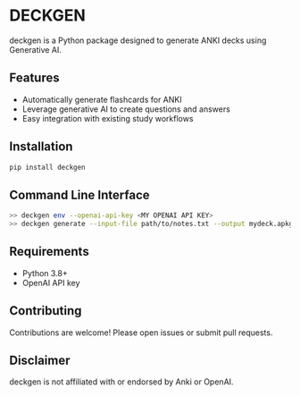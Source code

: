 # DECKGEN

deckgen is a Python package designed to generate ANKI decks using Generative AI.

## Features

- Automatically generate flashcards for ANKI
- Leverage generative AI to create questions and answers
- Easy integration with existing study workflows

## Installation

```bash
pip install deckgen
```

## Command Line Interface

```bash
>> deckgen env --openai-api-key <MY OPENAI API KEY>
>> deckgen generate --input-file path/to/notes.txt --output mydeck.apkg --name <deck name>
```

## Requirements

- Python 3.8+
- OpenAI API key

## Contributing

Contributions are welcome! Please open issues or submit pull requests.

## Disclaimer

deckgen is not affiliated with or endorsed by Anki or OpenAI.

